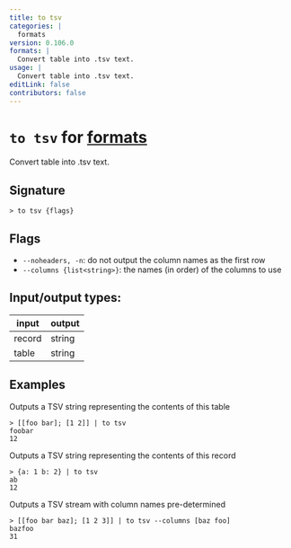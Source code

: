 ```yaml
---
title: to tsv
categories: |
  formats
version: 0.106.0
formats: |
  Convert table into .tsv text.
usage: |
  Convert table into .tsv text.
editLink: false
contributors: false
---
```

<!-- This file is automatically generated. Please edit the command in https://github.com/nushell/nushell instead. -->

# `to tsv` for [formats](/commands/categories/formats.md)

<div class='command-title'>Convert table into .tsv text.</div>

## Signature

```> to tsv {flags} ```

## Flags

 -  `--noheaders, -n`: do not output the column names as the first row
 -  `--columns {list<string>}`: the names (in order) of the columns to use


## Input/output types:

| input  | output |
| ------ | ------ |
| record | string |
| table  | string |
## Examples

Outputs a TSV string representing the contents of this table
```nu
> [[foo bar]; [1 2]] | to tsv
foobar
12

```

Outputs a TSV string representing the contents of this record
```nu
> {a: 1 b: 2} | to tsv
ab
12

```

Outputs a TSV stream with column names pre-determined
```nu
> [[foo bar baz]; [1 2 3]] | to tsv --columns [baz foo]
bazfoo
31

```
